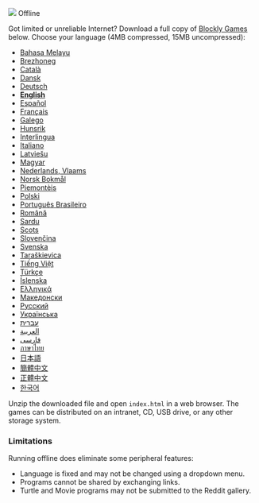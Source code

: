 ![](https://blockly-games.appspot.com/index/title.png) Offline

Got limited or unreliable Internet?  Download a full copy of [Blockly Games](https://blockly-games.appspot.com/) below.  Choose your language (4MB compressed, 15MB uncompressed):

* [Bahasa Melayu](https://github.com/google/blockly-games/blob/offline/generated/blockly-games-ms.zip?raw=true)
* [Brezhoneg](https://github.com/google/blockly-games/blob/offline/generated/blockly-games-br.zip?raw=true)
* [Català](https://github.com/google/blockly-games/blob/offline/generated/blockly-games-ca.zip?raw=true)
* [Dansk](https://github.com/google/blockly-games/blob/offline/generated/blockly-games-da.zip?raw=true)
* [Deutsch](https://github.com/google/blockly-games/blob/offline/generated/blockly-games-de.zip?raw=true)
* **[English](https://github.com/google/blockly-games/blob/offline/generated/blockly-games-en.zip?raw=true)**
* [Español](https://github.com/google/blockly-games/blob/offline/generated/blockly-games-es.zip?raw=true)
* [Français](https://github.com/google/blockly-games/blob/offline/generated/blockly-games-fr.zip?raw=true)
* [Galego](https://github.com/google/blockly-games/blob/offline/generated/blockly-games-gl.zip?raw=true)
* [Hunsrik](https://github.com/google/blockly-games/blob/offline/generated/blockly-games-hrx.zip?raw=true)
* [Interlingua](https://github.com/google/blockly-games/blob/offline/generated/blockly-games-ia.zip?raw=true)
* [Italiano](https://github.com/google/blockly-games/blob/offline/generated/blockly-games-it.zip?raw=true)
* [Latviešu](https://github.com/google/blockly-games/blob/offline/generated/blockly-games-lv.zip?raw=true)
* [Magyar](https://github.com/google/blockly-games/blob/offline/generated/blockly-games-hu.zip?raw=true)
* [Nederlands, Vlaams](https://github.com/google/blockly-games/blob/offline/generated/blockly-games-nl.zip?raw=true)
* [Norsk Bokmål](https://github.com/google/blockly-games/blob/offline/generated/blockly-games-nb.zip?raw=true)
* [Piemontèis](https://github.com/google/blockly-games/blob/offline/generated/blockly-games-pms.zip?raw=true)
* [Polski](https://github.com/google/blockly-games/blob/offline/generated/blockly-games-pl.zip?raw=true)
* [Português Brasileiro](https://github.com/google/blockly-games/blob/offline/generated/blockly-games-pt-br.zip?raw=true)
* [Română](https://github.com/google/blockly-games/blob/offline/generated/blockly-games-ro.zip?raw=true)
* [Sardu](https://github.com/google/blockly-games/blob/offline/generated/blockly-games-sc.zip?raw=true)
* [Scots](https://github.com/google/blockly-games/blob/offline/generated/blockly-games-sco.zip?raw=true)
* [Slovenčina](https://github.com/google/blockly-games/blob/offline/generated/blockly-games-sk.zip?raw=true)
* [Svenska](https://github.com/google/blockly-games/blob/offline/generated/blockly-games-sv.zip?raw=true)
* [Taraškievica](https://github.com/google/blockly-games/blob/offline/generated/blockly-games-be-tarask.zip?raw=true)
* [Tiếng Việt](https://github.com/google/blockly-games/blob/offline/generated/blockly-games-vi.zip?raw=true)
* [Türkçe](https://github.com/google/blockly-games/blob/offline/generated/blockly-games-tr.zip?raw=true)
* [Íslenska](https://github.com/google/blockly-games/blob/offline/generated/blockly-games-is.zip?raw=true)
* [Ελληνικά](https://github.com/google/blockly-games/blob/offline/generated/blockly-games-el.zip?raw=true)
* [Македонски](https://github.com/google/blockly-games/blob/offline/generated/blockly-games-mk.zip?raw=true)
* [Русский](https://github.com/google/blockly-games/blob/offline/generated/blockly-games-ru.zip?raw=true)
* [Українська](https://github.com/google/blockly-games/blob/offline/generated/blockly-games-uk.zip?raw=true)
* [עברית](https://github.com/google/blockly-games/blob/offline/generated/blockly-games-he.zip?raw=true)
* [العربية](https://github.com/google/blockly-games/blob/offline/generated/blockly-games-ar.zip?raw=true)
* [فارسی](https://github.com/google/blockly-games/blob/offline/generated/blockly-games-fa.zip?raw=true)
* [ภาษาไทย](https://github.com/google/blockly-games/blob/offline/generated/blockly-games-th.zip?raw=true)
* [日本語](https://github.com/google/blockly-games/blob/offline/generated/blockly-games-ja.zip?raw=true)
* [簡體中文](https://github.com/google/blockly-games/blob/offline/generated/blockly-games-zh-hans.zip?raw=true)
* [正體中文](https://github.com/google/blockly-games/blob/offline/generated/blockly-games-zh-hant.zip?raw=true)
* [한국어](https://github.com/google/blockly-games/blob/offline/generated/blockly-games-ko.zip?raw=true)

Unzip the downloaded file and open `index.html` in a web browser.  The games can be distributed on an intranet, CD, USB drive, or any other storage system.

### Limitations

Running offline does eliminate some peripheral features:

* Language is fixed and may not be changed using a dropdown menu.
* Programs cannot be shared by exchanging links.
* Turtle and Movie programs may not be submitted to the Reddit gallery.